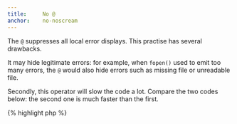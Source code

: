 ```yaml
---
title:     No @
anchor:    no-noscream
---
```


The `@` suppresses all local error displays. This practise has several drawbacks.

It may hide legitimate errors: for example, when `fopen()` used to emit too many errors, the `@` would also hide errors such as missing file or unreadable file. 

Secondly, this operator will slow the code a lot. Compare the two codes below: the second one is much faster than the first. 

{% highlight php %}
<?php
// hidding errors
for($i = 0; $i < MAX; $i++) {
    @$y[$i]++;
}

// properly initializing 
for($i = 0; $i < MAX; $i++) {
    if (!isset($y[$i])) {
        $y = 1;
    } else {
        $y[$i]++;
    }
}

{% endhighlight %}


Finally, it is not possible to activate or disable the operator without changing the code. Unlike `error_reporting()` which may be changed in the configuration file `php.ini`, `@` will stay active in the code until removed. 


### Rule Details

The following code is considered a warning:

{% highlight php %}
<?php
$fp = @fopen('file.txt', 'r');
// No error will be reported

while($line = fgets($fp)) {
	process($line);
}

// incrementing $s without initializing it.
@$s++;

{% endhighlight %}{: .warning }


### Further Reading

* [Example that shows the effect of scream](http://php.net/scream.examples-simple)
* [ext/scream extension](http://pecl.php.net/package/scream)
